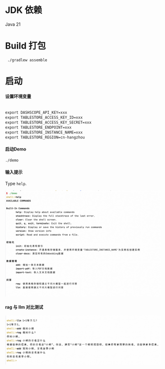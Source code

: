 # JDK 依赖
Java 21

# Build 打包

```shell
 ./gradlew assemble
```

# 启动

#### 设置环境变量
```shell

export DASHSCOPE_API_KEY=xxx
export TABLESTORE_ACCESS_KEY_ID=xxx
export TABLESTORE_ACCESS_KEY_SECRET=xxx
export TABLESTORE_ENDPOINT=xxx
export TABLESTORE_INSTANCE_NAME=xxx
export TABLESTORE_REGION=cn-hangzhou
```
#### 启动Demo
```shell
./demo
```

#### 输入提示

Type `help`.

![help](img/help.png)

#### rag 与 llm 对比测试

![help](img/demo.png)
